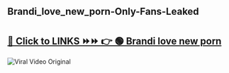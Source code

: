
 ## Brandi_love_new_porn-Only-Fans-Leaked

# <h2><a href="https://clipsfans.com/Brandi_love_new_porn&ref=git">🔗 Click to LINKS ⏩⏩ 👉 🟢 Brandi love new porn </a></h2>

<a href="https://clipsfans.com/Brandi_love_new_porn&ref=git" rel="nofollow" data-target="animated-image.originalLink"><img src="https://i.ibb.co.com/xMMVF88/686577567.gif" alt="Viral Video Original" style="max-width: 100%; display: inline-block;" data-target="animated-image.originalImage"></a>
